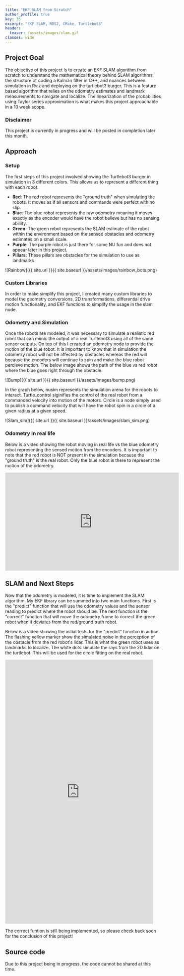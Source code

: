 ```yaml
---
title: "EKF SLAM from Scratch"
author_profile: true
key: 35
excerpt: "EKF SLAM, ROS2, CMake, Turtlebot3"
header:
  teaser: /assets/images/slam.gif
classes: wide
---
```


## Project Goal
The objective of this project is to create an EKF SLAM algorithm from scratch to understand the mathematical theory behind SLAM algorithms, the structure of coding a Kalman filter in C++, and nuances between simulation in Rviz and deploying on the turtlebot3 burger. This is a feature based algorithm that relies on the odometry estimates and landmark measurements to navigate and localize. The linearization of the probabilities using Taylor series approximation is what makes this project approachable in a 10 week scope.

### Disclaimer
This project is currently in progress and will be posted in completion later this month. 

## Approach
### Setup
The first steps of this project involved showing the Turtlebot3 burger in simulation in 3 different colors. This allows us to represent a different thing with each robot.
- **Red**: The red robot represents the "ground truth" when simulating the robots. It moves as if all sensors and commands were perfect with no slip.
- **Blue**: The blue robot represents the raw odometry meaning it moves exactly as the encoder would have the robot believe but has no sensing abiliity.
- **Green**: The green robot represents the SLAM estimate of the robot within the environment based on the sensed obstacles and odometry estimates on a small scale.
- **Purple**: The purple robot is just there for some NU fun and does not appear later in this project.
- **Pillars**: These pillars are obstacles for the simulation to use as landmarks

![Rainbow]({{ site.url }}{{ site.baseurl }}/assets/images/rainbow_bots.png)

### Custom Libraries
In order to make simplify this project, I created many custom libraries to model the geometry conversions, 2D transformations, differential drive motion functionality, and EKF functions to simplify the usage in the slam node.

### Odometry and Simulation
Once the robots are modeled, it was necessary to simulate a realistic red robot that can mimic the output of a real Turtlebot3 using all of the same sensor outputs. On top of this I created an odometry node to provide the motion of the blue robot. It is important to know that in simulation the odometry robot will not be affected by obstacles whereas the red will because the encoders will continue to spin and make the blue robot percieve motion. The below image shows the path of the blue vs red robot where the blue goes right through the obstacle.

![Bump]({{ site.url }}{{ site.baseurl }}/assets/images/bump.png)

In the graph below, nusim represents the simulation arena for the robots to interact. Turtle_control siginifies the control of the real robot from a commanded velocity into motion of the motors. Circle is a node simply used to publish a command velocity that will have the robot spin in a circle of a given radius at a given speed.

![Slam_sim]({{ site.url }}{{ site.baseurl }}/assets/images/slam_sim.png)

### Odometry in real life
Below is a video showing the robot moving in real life vs the blue odometry robot representing the sensed motion from the encoders. It is important to note that the red robot is NOT present in the simulation because the "ground truth" is the real robot. Only the blue robot is there to represent the motion of the odometry.

<iframe width="560" height="315" src="https://www.youtube.com/embed/R4qmPgDp4uU?si=0jCmN6XXKzggd_6W" title="YouTube video player" frameborder="0" allow="accelerometer; autoplay; clipboard-write; encrypted-media; gyroscope; picture-in-picture; web-share" allowfullscreen></iframe>

## SLAM and Next Steps
Now that the odometry is modeled, it is time to implement the SLAM algorithm. My EKF library can be summed into two main functions. First is the "predict" function that will use the odometry values and the sensor reading to predict where the robot should be. The next function is the "correct" function that will move the odometry frame to correct the green robot when it deviates from the red/ground truth robot.

Below is a video showing the initial tests for the "predict" funciton in action. The flashing yellow marker show the simulated noise in the perception of the obstacle from the red robot's lidar. This is what the green robot uses as landmarks to localize. The white dots simulate the rays from the 2D lidar on the turtlebot. This will be used for the circle fitting on the real robot.

<iframe width="477" height="848" src="https://www.youtube.com/embed/gQeu4aqvpUw" title="EKF SLAM Predict Funtion" frameborder="0" allow="accelerometer; autoplay; clipboard-write; encrypted-media; gyroscope; picture-in-picture; web-share" allowfullscreen></iframe>

The correct funtion is still being implemented, so please check back soon for the conclusion of this project!

## Source code
Due to this project being in progress, the code cannot be shared at this time.


<!-- - [Github repo](https://github.com/Schelbert197/final-project-me495/tree/main) -->